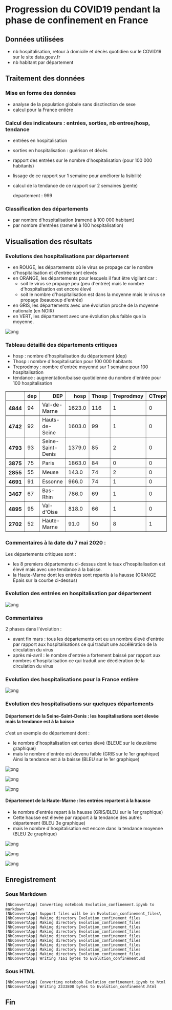
# Progression du COVID19 pendant la phase de confinement en France

## Données utilisées
- nb hospitalisation, retour à domicile et décès quotidien sur le COVID19 sur le site data.gouv.fr
- nb habitant par département

## Traitement des données

### Mise en forme des données
- analyse de la population globale sans disctinction de sexe
- calcul pour la France entière

### Calcul des indicateurs : entrées, sorties, nb entree/hosp, tendance
- entrées en hospitalisation
- sorties en hospitalisation : guérison et décès
- rapport des entrées sur le nombre d'hospitalisation (pour 100 000 habitants)
- lissage de ce rapport sur 1 semaine pour améliorer la lisibilité
- calcul de la tendance de ce rapport sur 2 semaines (pente)

     departement :  999

### Classification des départements
- par nombre d'hospitalisation (ramené à 100 000 habitant)
- par nombre d'entrées (ramené à 100 hospitalisation)

## Visualisation des résultats

###  Evolutions des hospitalisations par département
- en ROUGE, les départements où le virus se propage car le nombre d'hospitalisation et d'entrée sont elevés 
- en ORANGE, les départements pour lesquels il faut être vigilant car :
     - soit le virus se propage peu (peu d'entrée) mais le nombre d'hospitalisation est encore élevé
     - soit le nombre d'hospitalisation est dans la moyenne mais le virus se propage (beaucoup d'entrée)
 - en GRIS, les départements avec une évolution proche de la moyenne nationale (en NOIR)
 - en VERT, les département avec une évolution plus faible que la moyenne.


![png](Evolution_confinement_files/Evolution_confinement_12_0.png)


### Tableau détaillé des départements critiques
- hosp : nombre d'hospitalisation du département (dep)
- Thosp : nombre d'hospitalisation pour 100 000 habitants
- Treprodmoy : nombre d'entrée moyenné sur 1 semaine pour 100 hospitalisation
- tendance  : augmentation/baisse quotidienne du nombre d'entrée pour 100 hospitalisation




<div>
<style scoped>
    .dataframe tbody tr th:only-of-type {
        vertical-align: middle;
    }

    .dataframe tbody tr th {
        vertical-align: top;
    }

    .dataframe thead th {
        text-align: right;
    }
</style>
<table border="1" class="dataframe">
  <thead>
    <tr style="text-align: right;">
      <th></th>
      <th>dep</th>
      <th>DEP</th>
      <th>hosp</th>
      <th>Thosp</th>
      <th>Treprodmoy</th>
      <th>CTreprod</th>
      <th>tendance</th>
    </tr>
  </thead>
  <tbody>
    <tr>
      <th>4844</th>
      <td>94</td>
      <td>Val-de-Marne</td>
      <td>1623.0</td>
      <td>116</td>
      <td>1</td>
      <td>0</td>
      <td>0</td>
    </tr>
    <tr>
      <th>4742</th>
      <td>92</td>
      <td>Hauts-de-Seine</td>
      <td>1603.0</td>
      <td>99</td>
      <td>1</td>
      <td>0</td>
      <td>-6</td>
    </tr>
    <tr>
      <th>4793</th>
      <td>93</td>
      <td>Seine-Saint-Denis</td>
      <td>1379.0</td>
      <td>85</td>
      <td>2</td>
      <td>0</td>
      <td>1</td>
    </tr>
    <tr>
      <th>3875</th>
      <td>75</td>
      <td>Paris</td>
      <td>1863.0</td>
      <td>84</td>
      <td>0</td>
      <td>0</td>
      <td>-3</td>
    </tr>
    <tr>
      <th>2855</th>
      <td>55</td>
      <td>Meuse</td>
      <td>143.0</td>
      <td>74</td>
      <td>2</td>
      <td>0</td>
      <td>0</td>
    </tr>
    <tr>
      <th>4691</th>
      <td>91</td>
      <td>Essonne</td>
      <td>966.0</td>
      <td>74</td>
      <td>1</td>
      <td>0</td>
      <td>-8</td>
    </tr>
    <tr>
      <th>3467</th>
      <td>67</td>
      <td>Bas-Rhin</td>
      <td>786.0</td>
      <td>69</td>
      <td>1</td>
      <td>0</td>
      <td>0</td>
    </tr>
    <tr>
      <th>4895</th>
      <td>95</td>
      <td>Val-d'Oise</td>
      <td>818.0</td>
      <td>66</td>
      <td>1</td>
      <td>0</td>
      <td>-5</td>
    </tr>
    <tr>
      <th>2702</th>
      <td>52</td>
      <td>Haute-Marne</td>
      <td>91.0</td>
      <td>50</td>
      <td>8</td>
      <td>1</td>
      <td>16</td>
    </tr>
  </tbody>
</table>
</div>



### Commentaires à la date du 7 mai 2020 :

Les départements critiques sont :
- les 8 premiers départements ci-dessus dont le taux d'hospitalisation est élevé mais avec une tendance à la baisse.
- la Haute-Marne dont les entrées sont repartis à la hausse (ORANGE Epais sur la courbe ci-dessus)

### Evolution des entrées en hospitalisation par département


![png](Evolution_confinement_files/Evolution_confinement_18_0.png)


### Commentaires
2 phases dans l'évolution :
- avant fin mars : tous les départements ont eu un nombre élevé d'entrée par rapport aux hospitalisations
ce qui traduit une accélération de la circulation du virus
- après mi-avril : le nombre d'entrée a fortement baissé par rapport aux nombres d'hospitalisation
ce qui traduit une décélération de la circulation du virus

### Evolution des hospitalisations pour la France entière


![png](Evolution_confinement_files/Evolution_confinement_21_0.png)


### Evolution des hospitalisations sur quelques départements

#### Département de la Seine-Saint-Denis : les hospitalisations sont élevée mais la tendance est à la baisse
c'est un exemple de département dont :
- le nombre d'hospitalisation est certes élevé (BLEUE sur le deuxième graphique)
- mais le nombre d'entrée est devenu faible (GRIS sur le 1er graphique)
Ainsi la tendance est à la baisse (BLEU sur le 1er graphique)


![png](Evolution_confinement_files/Evolution_confinement_25_0.png)



![png](Evolution_confinement_files/Evolution_confinement_25_1.png)



![png](Evolution_confinement_files/Evolution_confinement_25_2.png)


#### Département de la Haute-Marne : les entrées repartent à la hausse
- le nombre d'entrée repart à la hausse (GRIS/BLEU sur le 1er graphique)
- Cette hausse est élevée par rapport à la tendance des autres département (BLEU 3e graphique)
- mais le nombre d'hospitalisation est encore dans la tendance moyenne (BLEU 2e graphique)


![png](Evolution_confinement_files/Evolution_confinement_27_0.png)



![png](Evolution_confinement_files/Evolution_confinement_27_1.png)



![png](Evolution_confinement_files/Evolution_confinement_27_2.png)


## Enregistrement

### Sous Markdown

    [NbConvertApp] Converting notebook Evolution_confinement.ipynb to markdown
    [NbConvertApp] Support files will be in Evolution_confinement_files\
    [NbConvertApp] Making directory Evolution_confinement_files
    [NbConvertApp] Making directory Evolution_confinement_files
    [NbConvertApp] Making directory Evolution_confinement_files
    [NbConvertApp] Making directory Evolution_confinement_files
    [NbConvertApp] Making directory Evolution_confinement_files
    [NbConvertApp] Making directory Evolution_confinement_files
    [NbConvertApp] Making directory Evolution_confinement_files
    [NbConvertApp] Making directory Evolution_confinement_files
    [NbConvertApp] Making directory Evolution_confinement_files
    [NbConvertApp] Writing 7161 bytes to Evolution_confinement.md
    

### Sous HTML

    [NbConvertApp] Converting notebook Evolution_confinement.ipynb to html
    [NbConvertApp] Writing 2333808 bytes to Evolution_confinement.html
    

## Fin
